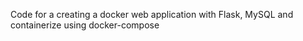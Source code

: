 Code for a creating a docker web application with Flask, MySQL and containerize using docker-compose 

